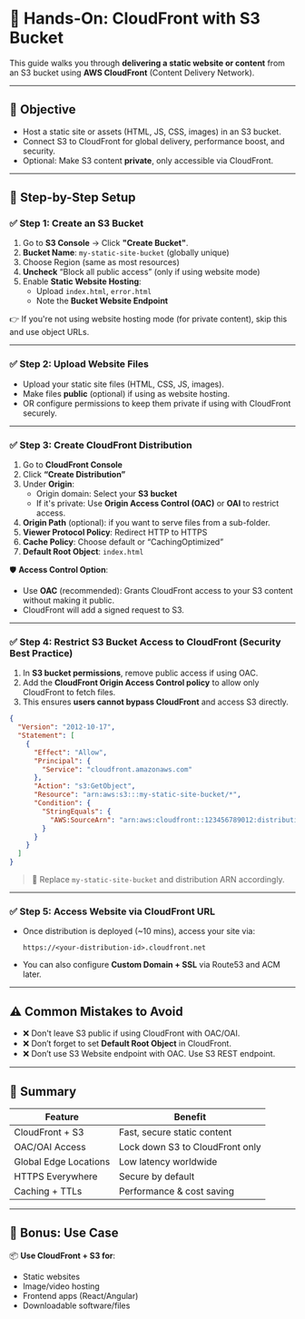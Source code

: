 
# 🚀 Hands-On: CloudFront with S3 Bucket

This guide walks you through **delivering a static website or content** from an S3 bucket using **AWS CloudFront** (Content Delivery Network).

---

## 🎯 Objective

- Host a static site or assets (HTML, JS, CSS, images) in an S3 bucket.
- Connect S3 to CloudFront for global delivery, performance boost, and security.
- Optional: Make S3 content **private**, only accessible via CloudFront.

---

## 🔧 Step-by-Step Setup

### ✅ Step 1: Create an S3 Bucket

1. Go to **S3 Console** → Click **"Create Bucket"**.
2. **Bucket Name**: `my-static-site-bucket` (globally unique)
3. Choose Region (same as most resources)
4. **Uncheck** “Block all public access” (only if using website mode)
5. Enable **Static Website Hosting**:
   - Upload `index.html`, `error.html`
   - Note the **Bucket Website Endpoint**

👉 If you're not using website hosting mode (for private content), skip this and use object URLs.

---

### ✅ Step 2: Upload Website Files

- Upload your static site files (HTML, CSS, JS, images).
- Make files **public** (optional) if using as website hosting.
- OR configure permissions to keep them private if using with CloudFront securely.

---

### ✅ Step 3: Create CloudFront Distribution

1. Go to **CloudFront Console**
2. Click **“Create Distribution”**
3. Under **Origin**:
   - Origin domain: Select your **S3 bucket**
   - If it's private: Use **Origin Access Control (OAC)** or **OAI** to restrict access.
4. **Origin Path** (optional): if you want to serve files from a sub-folder.
5. **Viewer Protocol Policy**: Redirect HTTP to HTTPS
6. **Cache Policy**: Choose default or “CachingOptimized”
7. **Default Root Object**: `index.html`

🛡️ **Access Control Option**:
- Use **OAC** (recommended): Grants CloudFront access to your S3 content without making it public.
- CloudFront will add a signed request to S3.

---

### ✅ Step 4: Restrict S3 Bucket Access to CloudFront (Security Best Practice)

1. In **S3 bucket permissions**, remove public access if using OAC.
2. Add the **CloudFront Origin Access Control policy** to allow only CloudFront to fetch files.
3. This ensures **users cannot bypass CloudFront** and access S3 directly.

```json
{
  "Version": "2012-10-17",
  "Statement": [
    {
      "Effect": "Allow",
      "Principal": {
        "Service": "cloudfront.amazonaws.com"
      },
      "Action": "s3:GetObject",
      "Resource": "arn:aws:s3:::my-static-site-bucket/*",
      "Condition": {
        "StringEquals": {
          "AWS:SourceArn": "arn:aws:cloudfront::123456789012:distribution/EDFDVBD632BHDS5"
        }
      }
    }
  ]
}
```

> 📌 Replace `my-static-site-bucket` and distribution ARN accordingly.

---

### ✅ Step 5: Access Website via CloudFront URL

- Once distribution is deployed (~10 mins), access your site via:
  ```
  https://<your-distribution-id>.cloudfront.net
  ```
- You can also configure **Custom Domain + SSL** via Route53 and ACM later.

---

## ⚠️ Common Mistakes to Avoid

- ❌ Don't leave S3 public if using CloudFront with OAC/OAI.
- ❌ Don’t forget to set **Default Root Object** in CloudFront.
- ❌ Don’t use S3 Website endpoint with OAC. Use S3 REST endpoint.

---

## 🧠 Summary

| Feature                  | Benefit                         |
|--------------------------|----------------------------------|
| CloudFront + S3          | Fast, secure static content      |
| OAC/OAI Access           | Lock down S3 to CloudFront only |
| Global Edge Locations    | Low latency worldwide           |
| HTTPS Everywhere         | Secure by default                |
| Caching + TTLs           | Performance & cost saving       |

---

## 🚀 Bonus: Use Case

📦 **Use CloudFront + S3 for**:
- Static websites
- Image/video hosting
- Frontend apps (React/Angular)
- Downloadable software/files

